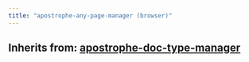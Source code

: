 ```yaml
---
title: "apostrophe-any-page-manager (browser)"
---
```

## Inherits from: [apostrophe-doc-type-manager](../apostrophe-doc-type-manager/browser-apostrophe-doc-type-manager.html)

